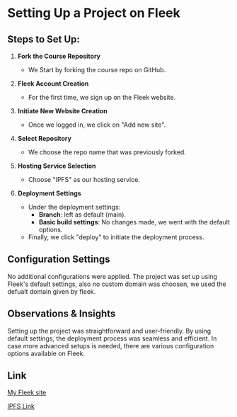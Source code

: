# Setting Up a Project on Fleek

## Steps to Set Up:

1. **Fork the Course Repository**
   - We Start by forking the course repo on GitHub.

2. **Fleek Account Creation**
   - For the first time, we sign up on the Fleek website.

3. **Initiate New Website Creation**
   - Once we logged in, we click on "Add new site".

4. **Select Repository**
   - We choose the repo name that was previously forked.

5. **Hosting Service Selection**
   - Choose "IPFS" as our hosting service.

6. **Deployment Settings**
   - Under the deployment settings:
     - **Branch**: left as default (main).
     - **Basic build settings**: No changes made, we went with the default options.
   - Finally, we click "deploy" to initiate the deployment process.

## Configuration Settings

No additional configurations were applied. The project was set up using Fleek's default settings, also no custom domain was choosen, we used the defualt domain given by fleek.

## Observations & Insights

Setting up the project was straightforward and user-friendly. By using default settings, the deployment process was seamless and efficient. In case more advanced setups is needed, there are various configuration options available on Fleek.


## Link

[My Fleek site](https://long-pond-0684.on.fleek.co/) 


[IPFS Link](https://fleek.ipfs.io/ipfs/QmdVvV12FdrT51zjvSg5NNcJmCj3gpPLmPbcbHHBZexd37/)
